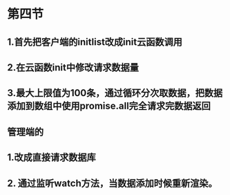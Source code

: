 # 第四节
## 1.首先把客户端的initlist改成init云函数调用
## 2.在云函数init中修改请求数据量
## 3.最大上限值为100条，通过循环分次取数据，把数据添加到数组中使用promise.all完全请求完数据返回

## 管理端的
## 1.改成直接请求数据库
## 2. 通过监听watch方法，当数据添加时候重新渲染。
